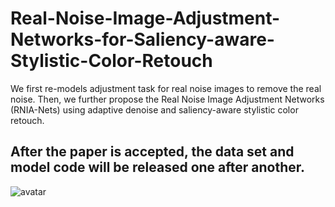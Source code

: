 # Real-Noise-Image-Adjustment-Networks-for-Saliency-aware-Stylistic-Color-Retouch
We first re-models adjustment task for real noise images to remove the real noise. Then, we further propose the Real Noise Image Adjustment Networks (RNIA-Nets) using adaptive denoise and saliency-aware stylistic color retouch.
## After the paper is accepted, the data set and model code will be released one after another.
![avatar](https://github.com/JiangBoCS/Real-Noise-Image-Adjustment-Networks-for-Saliency-aware-Stylistic-Color-Retouch/blob/main/framework.png)
